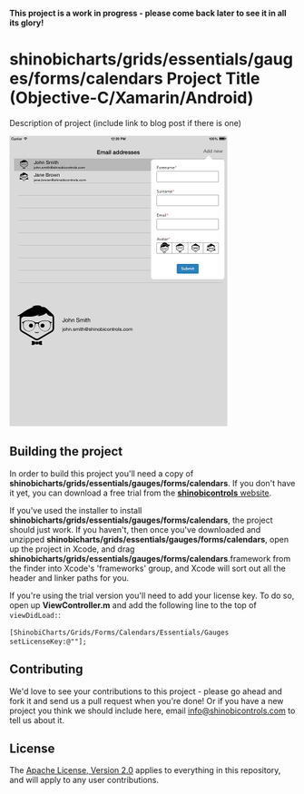 **This project is a work in progress - please come back later to see it in all its glory!**

shinobicharts/grids/essentials/gauges/forms/calendars Project Title (Objective-C/Xamarin/Android)
=====================

Description of project (include link to blog post if there is one)

![Screenshot](screenshot.png?raw=true)

Building the project
------------------

In order to build this project you'll need a copy of **shinobicharts/grids/essentials/gauges/forms/calendars**. If you don't have it yet, you can download a free trial from the [**shinobicontrols** website](https://www.shinobicontrols.com/).

If you've used the installer to install **shinobicharts/grids/essentials/gauges/forms/calendars**, the project should just work. If you haven't, then once you've downloaded and unzipped **shinobicharts/grids/essentials/gauges/forms/calendars**, open up the project in Xcode, and drag **shinobicharts/grids/essentials/gauges/forms/calendars**.framework from the finder into Xcode's 'frameworks' group, and Xcode will sort out all the header and linker paths for you.

If you're using the trial version you'll need to add your license key. To do so, open up **ViewController.m** and add the following line to the top of `viewDidLoad:`:

    [ShinobiCharts/Grids/Forms/Calendars/Essentials/Gauges setLicenseKey:@""];

Contributing
------------

We'd love to see your contributions to this project - please go ahead and fork it and send us a pull request when you're done! Or if you have a new project you think we should include here, email info@shinobicontrols.com to tell us about it.

License
-------

The [Apache License, Version 2.0](license.txt) applies to everything in this repository, and will apply to any user contributions.

